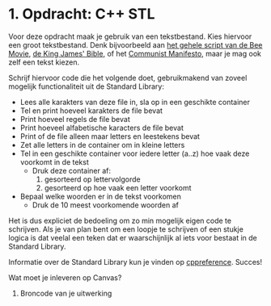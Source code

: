 # 1. Opdracht: C++ STL

Voor deze opdracht maak je gebruik van een tekstbestand. Kies hiervoor een groot tekstbestand. Denk bijvoorbeeld aan [het gehele script van de Bee Movie](https://gist.github.com/MattIPv4/045239bc27b16b2bcf7a3a9a4648c08a), [de King James' Bible](https://openbible.com/textfiles/kjv.txt), of het [Communist Manifesto](https://www.gutenberg.org/ebooks/61), maar je mag ook zelf een tekst kiezen.

Schrijf hiervoor code die het volgende doet, gebruikmakend van zoveel mogelijk functionaliteit uit de Standard Library:

- Lees alle karakters van deze file in, sla op in een geschikte container
- Tel en print hoeveel karakters de file bevat
- Print hoeveel regels de file bevat
- Print hoeveel alfabetische karacters de file bevat
- Print of de file alleen maar letters en leestekens bevat
- Zet alle letters in de container om in kleine letters
- Tel in een geschikte container voor iedere letter (a..z) hoe vaak deze voorkomt in de tekst
    - Druk deze container af:
        1) gesorteerd op lettervolgorde
        2) gesorteerd op hoe vaak een letter voorkomt
- Bepaal welke woorden er in de tekst voorkomen
    - Druk de 10 meest voorkomende woorden af

Het is dus expliciet de bedoeling om zo min mogelijk eigen code te schrijven. Als je van plan bent om een loopje te schrijven of een stukje logica is dat veelal een teken dat er waarschijnlijk al iets voor bestaat in de Standard Library.

Informatie over de Standard Library kun je vinden op [cppreference](https://en.cppreference.com/w/). Succes!

Wat moet je inleveren op Canvas?

1) Broncode van je uitwerking
